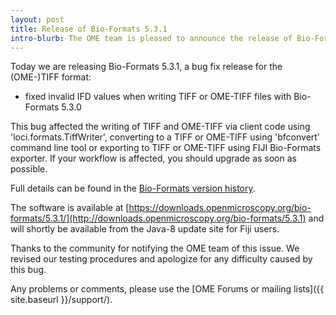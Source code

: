 ```yaml
---
layout: post
title: Release of Bio-Formats 5.3.1
intro-blurb: The OME team is pleased to announce the release of Bio-Formats 5.3.1
---
```

Today we are releasing Bio-Formats 5.3.1, a bug fix release for the (OME-)TIFF format:

*  fixed invalid IFD values when writing TIFF or OME-TIFF files with Bio-Formats 5.3.0

This bug affected the writing of TIFF and OME-TIFF via client code using 'loci.formats.TiffWriter', converting to a TIFF or OME-TIFF using 'bfconvert' command line tool or exporting to TIFF or OME-TIFF using FIJI Bio-Formats exporter. If your workflow is affected, you should upgrade as soon as possible.

Full details can be found in the [Bio-Formats version history](https://docs.openmicroscopy.org/bio-formats/5.3.1/about/whats-new.html).

The software is available at [https://downloads.openmicroscopy.org/bio-formats/5.3.1/](http://downloads.openmicroscopy.org/bio-formats/5.3.1) and will shortly be available from the Java-8 update site for Fiji users.

Thanks to the community for notifying the OME team of this issue. We revised our testing procedures and apologize for any difficulty caused by this bug.

Any problems or comments, please use the [OME Forums or mailing lists]({{ site.baseurl }}/support/).

